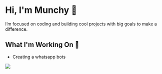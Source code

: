 
# Hi, I'm Munchy 👋

I’m focused on coding and building cool projects with big goals to make a difference.

## What I'm Working On 🚀
- Creating a whatsapp bots


![](https://files.catbox.moe/1gfisa.png)

<!---
DaMunchy/DaMunchy is a ✨ special ✨ repository because its `README.md` (this file) appears on your GitHub profile.
You can click the Preview link to take a look at your changes.
--->
